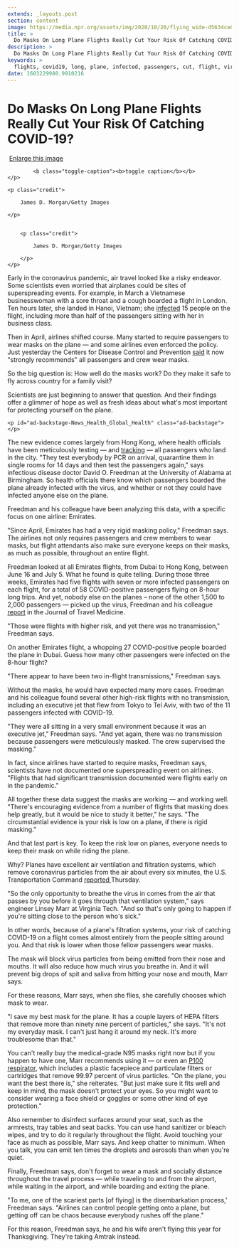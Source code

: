 ```yaml
--- 
extends: _layouts.post 
section: content 
image: https://media.npr.org/assets/img/2020/10/20/flying_wide-d5634ce0b932b96a7e40f84cbceddf6849301063.jpg?s=1400 
title: > 
  Do Masks On Long Plane Flights Really Cut Your Risk Of Catching COVID-19? 
description: > 
  Do Masks On Long Plane Flights Really Cut Your Risk Of Catching COVID-19?Many started to require passengers to wear masks on the plane — and some airlines even enforced the policy.Just yesterday the Centers for Disease Control and Prevention said it now "strongly recommends" all passengers and crew wear masks.In fact, since airlines have started to require masks, Freedman says, scientists have not documented one superspreading event on airlines."Airlines can control people getting onto a plane, but getting off can be chaos because everybody rushes off the plane." 
keywords: > 
  flights, covid19, long, plane, infected, passengers, cut, flight, virus, risk, really, catching, mask, freedman, masks 
date: 1603229980.9910216 
--- 
```

<div><p class="storytitle">
      <h1>Do Masks On Long Plane Flights Really Cut Your Risk Of Catching COVID-19?</h1>
   
   
   
</p><img src="https://media.npr.org/assets/img/2020/10/20/flying_custom-1096525fce8ddc7b9b4270153cd96b94de058223-s1100-c15.jpg" class="img lazyOnLoad" alt="">
        <a class="enlargelink" href="https://media.npr.org/assets/img/2020/10/20/flying_custom-1096525fce8ddc7b9b4270153cd96b94de058223-s1200.jpg">Enlarge this image</a>
        <p class="caption-wrap">
         


            <b class="toggle-caption"><b>toggle caption</b></b>
    </p>

    <p class="credit">
        
        James D. Morgan/Getty Images
        
    </p>
<img alt="">
    <p class="image_data">
         
        <p class="credit">
            
            James D. Morgan/Getty Images
            
        </p>
    </p>
<p>Early in the coronavirus pandemic, air travel looked like a risky endeavor. Some scientists even worried that airplanes could be sites of superspreading events. For example, in March a Vietnamese businesswoman with a sore throat and a cough boarded a flight in London. Ten hours later, she landed in Hanoi, Vietnam; she <a href="https://wwwnc.cdc.gov/eid/article/26/11/20-3299_article">infected</a> 15 people on the flight, including more than half of the passengers sitting with her in business class.</p>   <p>Then in April, airlines shifted course. Many started to require passengers to wear masks on the plane &#8212; and some airlines even enforced the policy. Just yesterday the Centers for Disease Control and Prevention <a href="https://www.cdc.gov/quarantine/masks/mask-travel-guidance.html">said</a> it now "strongly recommends" all passengers and crew wear masks.</p>   <p>So the big question is: How well do the masks work? Do they make it safe to fly across country for a family visit?</p>   <p>Scientists are just beginning to answer that question. And their findings offer a glimmer of hope as well as fresh ideas about what's most important for protecting yourself on the plane.</p>   
    

    <p id="ad-backstage-News_Health_Global_Health" class="ad-backstage"></p>

   <p>The new evidence comes largely from Hong Kong, where health officials have been meticulously testing &#8212; and <a href="https://wars.vote4.hk/en/cases">tracking</a> &#8212; all passengers who land in the city. "They test everybody by PCR on arrival, quarantine them in single rooms for 14 days and then test the passengers again," says infectious disease doctor David O. Freedman at the University of Alabama at Birmingham. So health officials there know which passengers boarded the plane already infected with the virus, and whether or not they could have infected anyone else on the plane. </p>   <p>Freedman and his colleague have been analyzing this data, with a specific focus on one airline: Emirates. </p>   <p>"Since April, Emirates has had a very rigid masking policy," Freedman says. The airlines not only requires passengers and crew members to wear masks, but flight attendants also make sure everyone keeps on their masks, as much as possible, throughout an entire flight.</p>   <p>Freedman looked at all Emirates flights, from Dubai to Hong Kong, between June 16 and July 5. What he found is quite telling. During those three weeks, Emirates had five flights with seven or more infected passengers on each flight, for a total of 58 COVID-positive passengers flying on 8-hour long trips. And yet, nobody else on the planes &#8211; none of the other 1,500 to 2,000 passengers &#8212; picked up the virus, Freedman and his colleague <a href="https://www.ncbi.nlm.nih.gov/pmc/articles/PMC7543400/">report</a> in the Journal of Travel Medicine. </p>   <p>"Those were flights with higher risk, and yet there was no transmission," Freedman says.</p>   <p>On another Emirates flight, a whopping 27 COVID-positive people boarded the plane in Dubai. Guess how many other passengers were infected on the 8-hour flight? </p>   <p>"There appear to have been two in-flight transmissions," Freedman says.</p>   <p>Without the masks, he would have expected many more cases. Freedman and his colleague found several other high-risk flights with no transmission, including an executive jet that flew from Tokyo to Tel Aviv, with two of the 11 passengers infected with COVID-19.</p>   <p>"They were all sitting in a very small environment because it was an executive jet," Freedman says. "And yet again, there was no transmission because passengers were meticulously masked. The crew supervised the masking." </p>   <p>In fact, since airlines have started to require masks, Freedman says, scientists have not documented one superspreading event on airlines. "Flights that had significant transmission documented were flights early on in the pandemic."</p>   <p>All together these data suggest the masks are working &#8212; and working well. "There's encouraging evidence from a number of flights that masking does help greatly, but it would be nice to study it better," he says. "The circumstantial evidence is your risk is low on a plane, if there is rigid masking."</p>   <p>And that last part is key. To keep the risk low on planes, everyone needs to keep their mask on while riding the plane.</p>   <p>Why? Planes have excellent air ventilation and filtration systems, which remove coronavirus particles from the air about every six minutes, the U.S. Transportation Command <a href="https://www.ustranscom.mil/cmd/panewsreader.cfm?ID=C0EC1D60-CB57-C6ED-90DEDA305CE7459D">reported </a>Thursday. </p>   <p>"So the only opportunity to breathe the virus in comes from the air that passes by you before it goes through that ventilation system," says engineer Linsey Marr at Virginia Tech. "And so that's only going to happen if you're sitting close to the person who's sick."</p>   <p>In other words, because of a plane's filtration systems, your risk of catching COVID-19 on a flight comes almost entirely from the people sitting around you. And that risk is lower when those fellow passengers wear masks.</p>   <p>The mask will block virus particles from being emitted from their nose and mouths. It will also reduce how much virus you breathe in. And it will prevent big drops of spit and saliva from hitting your nose and mouth, Marr says.</p>   <p>For these reasons, Marr says, when she flies, she carefully chooses which mask to wear.</p>   <p>"I save my best mask for the plane. It has a couple layers of HEPA filters that remove more than ninety nine percent of particles," she says. "It's not my everyday mask. I can't just hang it around my neck. It's more troublesome than that." </p>   <p>You can't really buy the medical-grade N95 masks right now but if you happen to have one, Marr recommends using it &#8212; or even an <a href="https://www.cdc.gov/niosh/npptl/topics/respirators/disp_part/default.html">P100 respirator</a>, which includes a plastic facepiece and particulate filters or cartridges that remove 99.97 percent of virus particles. "On the plane, you want the best there is," she reiterates. "But just make sure it fits well and keep in mind, the mask doesn't protect your eyes. So you might want to consider wearing a face shield or goggles or some other kind of eye protection."</p>   <p>Also remember to disinfect surfaces around your seat, such as the armrests, tray tables and seat backs. You can use hand sanitizer or bleach wipes, and try to do it regularly throughout the flight. Avoid touching your face as much as possible, Marr says. And keep chatter to minimum. When you talk, you can emit ten times the droplets and aerosols than when you're quiet.</p>   <p>Finally, Freedman says, don't forget to wear a mask and socially distance throughout the travel process &#8212; while traveling to and from the airport, while waiting in the airport, and while boarding and exiting the plane. </p>   <p>"To me, one of the scariest parts [of flying] is the disembarkation process,' Freedman says. "Airlines can control people getting onto a plane, but getting off can be chaos because everybody rushes off the plane."</p>   <p>For this reason, Freedman says, he and his wife aren't flying this year for Thanksgiving. They're taking Amtrak instead.</p>
</div>